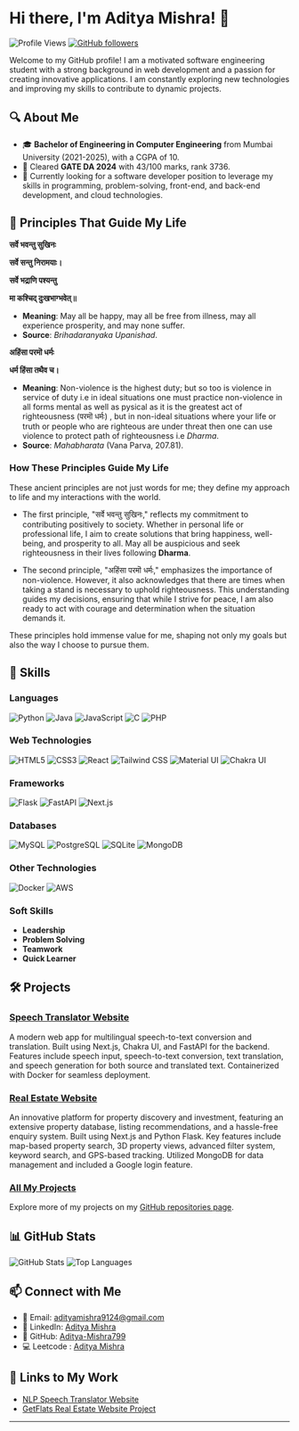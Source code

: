 # Hi there, I'm Aditya Mishra! 👋

![Profile Views](https://komarev.com/ghpvc/?username=Aditya-Mishra799&color=blueviolet)
[![GitHub followers](https://img.shields.io/github/followers/Aditya-Mishra799?label=Follow&style=social)](https://github.com/Aditya-Mishra799/?tab=follow)

Welcome to my GitHub profile! I am a motivated software engineering student with a strong background in web development and a passion for creating innovative applications. I am constantly exploring new technologies and improving my skills to contribute to dynamic projects.

## 🔍 About Me

- 🎓 **Bachelor of Engineering in Computer Engineering** from Mumbai University (2021-2025), with a CGPA of 10.
- 🌟 Cleared **GATE DA 2024** with 43/100 marks, rank 3736.
- 💼 Currently looking for a software developer position to leverage my skills in programming, problem-solving, front-end, and back-end development, and cloud technologies.

## 🌱 Principles That Guide My Life

 **सर्वे भवन्तु सुखिनः**
 
 **सर्वे सन्तु निरामयाः।**
 
 **सर्वे भद्राणि पश्यन्तु**
 
**मा कश्चिद् दुःखभाग्भवेत्॥**

- **Meaning**: May all be happy, may all be free from illness, may all experience prosperity, and may none suffer.
- **Source**: *Brihadaranyaka Upanishad*.

**अहिंसा परमॊ धर्मः**

**धर्म हिंसा तथैव च।**

- **Meaning**: Non-violence is the highest duty; but so too is violence in service of duty
               i.e in ideal situations one must practice non-violence in all forms mental as well as pysical as it is the greatest act of righteousness (परमॊ धर्मः) , but in non-ideal situations where your life or truth  or people who are righteous are under threat then one can use violence to protect path of righteousness i.e *Dharma*. 
- **Source**: *Mahabharata* (Vana Parva, 207.81).

### How These Principles Guide My Life

These ancient principles are not just words for me; they define my approach to life and my interactions with the world. 

- The first principle, "सर्वे भवन्तु सुखिनः," reflects my commitment to contributing positively to society. Whether in personal life or professional life, I aim to create solutions that bring happiness, well-being, and prosperity to all. May all be auspicious and seek righteousness in their lives following **Dharma**.

- The second principle, "अहिंसा परमॊ धर्मः," emphasizes the importance of non-violence. However, it also acknowledges that there are times when taking a stand is necessary to uphold righteousness. This understanding guides my decisions, ensuring that while I strive for peace, I am also ready to act with courage and determination when the situation demands it.

These principles hold immense value for me, shaping not only my goals but also the way I choose to pursue them.
## 🚀 Skills

### Languages
![Python](https://img.shields.io/badge/-Python-3776AB?style=flat&logo=python&logoColor=white)
![Java](https://img.shields.io/badge/-Java-007396?style=flat&logo=java&logoColor=white)
![JavaScript](https://img.shields.io/badge/-JavaScript-F7DF1E?style=flat&logo=javascript&logoColor=black)
![C](https://img.shields.io/badge/-C-A8B9CC?style=flat&logo=c&logoColor=white)
![PHP](https://img.shields.io/badge/-PHP-777BB4?style=flat&logo=php&logoColor=white)

### Web Technologies
![HTML5](https://img.shields.io/badge/-HTML5-E34F26?style=flat&logo=html5&logoColor=white)
![CSS3](https://img.shields.io/badge/-CSS3-1572B6?style=flat&logo=css3)
![React](https://img.shields.io/badge/-React-61DAFB?style=flat&logo=react&logoColor=white)
![Tailwind CSS](https://img.shields.io/badge/-Tailwind%20CSS-38B2AC?style=flat&logo=tailwind-css&logoColor=white)
![Material UI](https://img.shields.io/badge/-Material%20UI-0081CB?style=flat&logo=material-ui&logoColor=white)
![Chakra UI](https://img.shields.io/badge/-Chakra%20UI-319795?style=flat&logo=chakra-ui&logoColor=white)

### Frameworks
![Flask](https://img.shields.io/badge/-Flask-000000?style=flat&logo=flask&logoColor=white)
![FastAPI](https://img.shields.io/badge/-FastAPI-009688?style=flat&logo=fastapi&logoColor=white)
![Next.js](https://img.shields.io/badge/-Next.js-000000?style=flat&logo=next-dot-js&logoColor=white)

### Databases
![MySQL](https://img.shields.io/badge/-MySQL-4479A1?style=flat&logo=mysql&logoColor=white)
![PostgreSQL](https://img.shields.io/badge/-PostgreSQL-336791?style=flat&logo=postgresql&logoColor=white)
![SQLite](https://img.shields.io/badge/-SQLite-003B57?style=flat&logo=sqlite&logoColor=white)
![MongoDB](https://img.shields.io/badge/-MongoDB-47A248?style=flat&logo=mongodb&logoColor=white)

### Other Technologies
![Docker](https://img.shields.io/badge/-Docker-2496ED?style=flat&logo=docker&logoColor=white)
![AWS](https://img.shields.io/badge/-AWS-232F3E?style=flat&logo=amazon-aws&logoColor=white)

### Soft Skills
- **Leadership**
- **Problem Solving**
- **Teamwork**
- **Quick Learner**

## 🛠️ Projects

### [Speech Translator Website](https://github.com/Aditya-Mishra799/NLP-Speech-Translator-Website)
A modern web app for multilingual speech-to-text conversion and translation. Built using Next.js, Chakra UI, and FastAPI for the backend. Features include speech input, speech-to-text conversion, text translation, and speech generation for both source and translated text. Containerized with Docker for seamless deployment.

### [Real Estate Website](https://github.com/Aditya-Mishra799/GetFlats-Real-Estate-Website-Project)
An innovative platform for property discovery and investment, featuring an extensive property database, listing recommendations, and a hassle-free enquiry system. Built using Next.js and Python Flask. Key features include map-based property search, 3D property views, advanced filter system, keyword search, and GPS-based tracking. Utilized MongoDB for data management and included a Google login feature.

### [All My Projects](https://github.com/Aditya-Mishra799?tab=repositories)
Explore more of my projects on my [GitHub repositories page](https://github.com/Aditya-Mishra799?tab=repositories).

## 📊 GitHub Stats

![GitHub Stats](https://github-readme-stats.vercel.app/api?username=Aditya-Mishra799&show_icons=true&theme=radical)
![Top Languages](https://github-readme-stats.vercel.app/api/top-langs/?username=Aditya-Mishra799&layout=compact&theme=radical)

## 📫 Connect with Me

- 📧 Email: [adityamishra9124@gmail.com](mailto:adityamishra9124@gmail.com)
- 💼 LinkedIn: [Aditya Mishra](https://www.linkedin.com/in/aditya-mishra-b4050a291/)
- 🐙 GitHub: [Aditya-Mishra799](https://github.com/Aditya-Mishra799)
- 💻 Leetcode : [Aditya Mishra](https://leetcode.com/u/aditya-mishr/)

## 🔗 Links to My Work

- [NLP Speech Translator Website](https://github.com/Aditya-Mishra799/NLP-Speech-Translator-Website)
- [GetFlats Real Estate Website Project](https://github.com/Aditya-Mishra799/GetFlats-Real-Estate-Website-Project)



---
